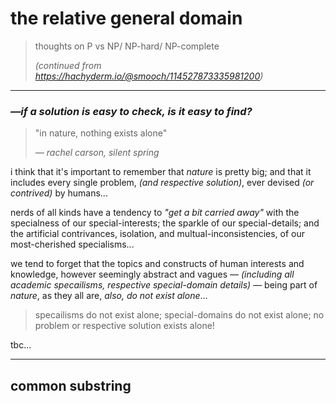 # the relative general domain

> thoughts on P vs NP/ NP-hard/ NP-complete
> 
> *(continued from https://hachyderm.io/@smooch/114527873335981200)*

---

### *—if a solution is easy to check, is it easy to find?*


> "in nature, nothing exists alone"
> 
> *— rachel carson, silent spring*

i think that it's important to remember that *nature* is pretty big; and that it includes every single problem, *(and respective solution)*, ever devised *(or contrived)* by humans...

nerds of all kinds have a tendency to *"get a bit carried away"* with the specialness of our special-interests; the sparkle of our special-details; and the artificial contrivances, isolation, and multual-inconsistencies, of our most-cherished specialisms...

we tend to forget that the topics and constructs of human interests and knowledge, however seemingly abstract and vagues — *(including all academic specailisms, respective special-domain details)* — being part of *nature*, as they all are, *also, do not exist alone*...

> specailisms do not exist alone; special-domains do not exist alone; no problem or respective solution exists alone!

tbc...

---

## common substring










